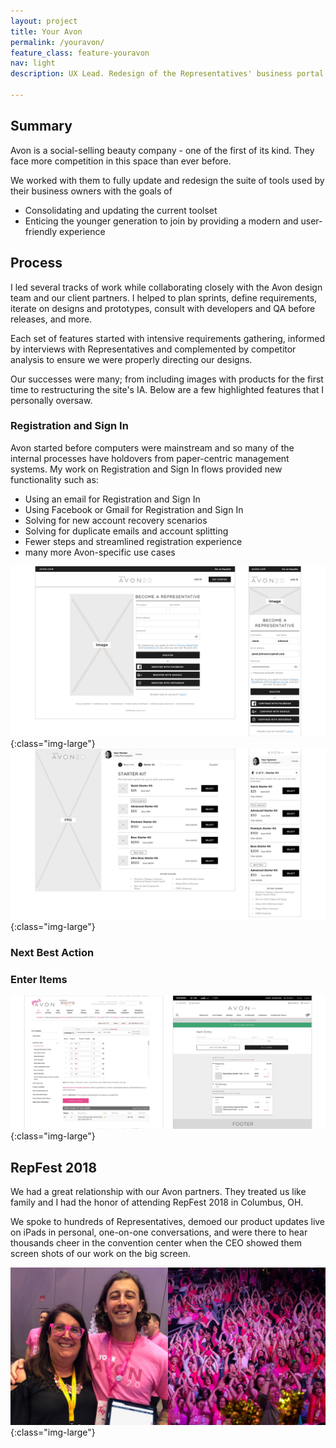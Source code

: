 ```yaml
---
layout: project
title: Your Avon
permalink: /youravon/
feature_class: feature-youravon
nav: light
description: UX Lead. Redesign of the Representatives' business portal.

---
```


## Summary

Avon is a social-selling beauty company - one of the first of its kind. They face more competition in this space than ever before.

We worked with them to fully update and redesign the suite of tools used by their business owners with the goals of
- Consolidating and updating the current toolset
- Enticing the younger generation to join by providing a modern and user-friendly experience

## Process

I led several tracks of work while collaborating closely with the Avon design team and our client partners. I helped to plan sprints, define requirements, iterate on designs and prototypes, consult with developers and QA before releases, and more.

Each set of features started with intensive requirements gathering, informed by interviews with Representatives and complemented by competitor analysis to ensure we were properly directing our designs.

Our successes were many; from including images with products for the first time to restructuring the site's IA. Below are a few highlighted features that I personally oversaw.

### Registration and Sign In

Avon started before computers were mainstream and so many of the internal processes have holdovers from paper-centric management systems. My work on Registration and Sign In flows provided new functionality such as:
- Using an email for Registration and Sign In
- Using Facebook or Gmail for Registration and Sign In
- Solving for new account recovery scenarios
- Solving for duplicate emails and account splitting
- Fewer steps and streamlined registration experience
- many more Avon-specific use cases

![Repfest 2018](/assets/images/projects/youravon-registration-landing.jpg){:class="img-large"}
![Repfest 2018](/assets/images/projects/youravon-registration-process.jpg){:class="img-large"}


### Next Best Action


### Enter Items

![Repfest 2018](/assets/images/projects/youravon-enteritems-compare.jpg){:class="img-large"}

## RepFest 2018

We had a great relationship with our Avon partners. They treated us like family and I had the honor of attending RepFest 2018 in Columbus, OH.

We spoke to hundreds of Representatives, demoed our product updates live on iPads in personal, one-on-one conversations, and were there to hear thousands cheer in the convention center when the CEO showed them screen shots of our work on the big screen.

![Repfest 2018](/assets/images/projects/youravon-repfest2018.jpg){:class="img-large"}
